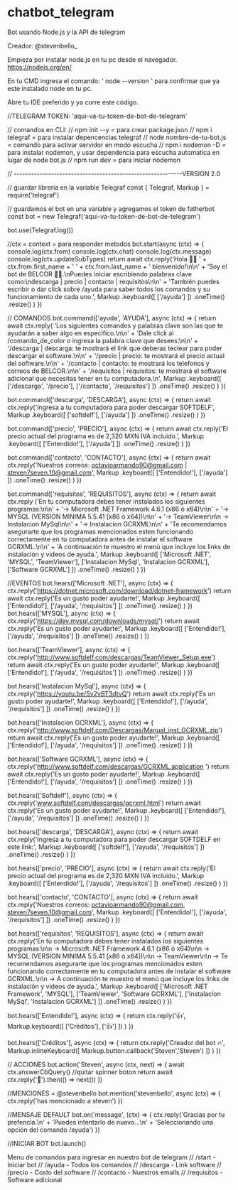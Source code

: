 # chatbot_telegram
Bot usando Node.js y la API de telegram

Creador: @stevenbello_

Empieza por instalar node.js en tu pc desde el navegador.
https://nodejs.org/en/

En tu CMD ingresa el comando: ' node --version ' para confirmar que ya este instalado node en tu pc.

Abre tu IDE preferido y ya corre este código.

//TELEGRAM TOKEN: 'aqui-va-tu-token-de-bot-de-telegram'

// comandos en CLI: 
// npm init --y = para crear package.json
// npm i telegraf = para instalar depencencias telegraf
// node nombre-de-tu-bot.js = comando para activar servidor en modo escucha
// npm i nodemon -D = para instalar nodemon, y usar dependencia para escucha automatica en lugar de node bot.js
// npm run dev = para iniciar nodemon

// -----------------------------------------------------------VERSION 2.0

// guardar libreria en la variable Telegraf
const { Telegraf, Markup } = require('telegraf')

// guardamos el bot en una variable y agregamos el token de fatherbot
const bot = new Telegraf('aqui-va-tu-token-de-bot-de-telegram')

bot.use(Telegraf.log())

//ctx = context = para responder metodos
bot.start(async (ctx) => {
    console.log(ctx.from)
    console.log(ctx.chat)
    console.log(ctx.message)
    console.log(ctx.updateSubTypes)
    return await ctx.reply('Hola 👋🏻 ' + ctx.from.first_name + ' ' + ctx.from.last_name + ' bienvenido!\n\n' +
        'Soy el bot de BELCOR 🤖💭.\nPuedes iniciar escribiendo palabras clave como:\ndescarga | precio | contacto | requisitos\n\n' +
        'También puedes escribir o dar click sobre /ayuda para saber todos los comandos y su funcionamiento de cada uno.',
        Markup
            .keyboard([
            ['/ayuda']
            ])
            .oneTime()
            .resize()
    )
})

// COMANDOS
bot.command(['ayuda', 'AYUDA'], async (ctx) => {
    return await ctx.reply(
        'Los siguientes comandos y palabras clave son las que te ayudarán a saber algo en especifico.\n\n' +
        'Dale click al /comando_de_color o ingresa la palabra clave que desees:\n\n' +
        '/descarga | descarga: te mostrará el link que deberas teclear para poder descargar el software.\n\n' +
        '/precio | precio: te mostrará el precio actual del software.\n\n' +
        '/contacto | contacto: te mostrará los telefonos y correos de BELCOR.\n\n' +
        '/requisitos | requisitos: te mostrará el software adicional que necesitas tener en tu computadora.\n',
        Markup
            .keyboard([
            ['/descarga', '/precio'],
            ['/contacto', '/requisitos']
            ])
            .oneTime()
            .resize()
    )
})

bot.command(['descarga', 'DESCARGA'], async (ctx) => {
    return await ctx.reply('Ingresa a tu computadora para poder descargar SOFTDELF',
        Markup
            .keyboard([
                ['softdelf'],
                ['/ayuda']
            ])
            .oneTime()
            .resize()
    )
})

bot.command(['precio', 'PRECIO'], async (ctx) => {
    return await ctx.reply('El precio actual del programa es de 2,320 MXN IVA incluido.',
        Markup
            .keyboard([
                ['Entendido!'],
                ['/ayuda']
            ])
            .oneTime()
            .resize()
    )
})

bot.command(['contacto', 'CONTACTO'], async (ctx) => {
    return await ctx.reply('Nuestros correos: octavioarmando90@gmail.com | steven7seven.10@gmail.com',
        Markup
            .keyboard([
                ['Entendido!'],
                ['/ayuda']
            ])
            .oneTime()
            .resize()
    )
})

bot.command(['requisitos', 'REQUISITOS'], async (ctx) => {
    return await ctx.reply
        ('En tu computadora debes tener instalados los siguientes programas:\n\n' +
            '-> Microsoft .NET Framework 4.6.1 (x86 ó x64)\n\n' +
            '-> MYSQL (VERSION MINIMA 5.5.41 [x86 ó x64])\n\n' +
            '-> TeamViewer\n\n -> Instalacion MySql\n\n' +
            '-> Instalacion GCRXML\n\n' +
            'Te recomendamos asegurarte que los programas mencionados esten funcionando correctamente en tu computadora antes de instalar el software GCRXML.\n\n' +
            'A continuación te muestro el menú que incluye los links de instalación y videos de ayuda.',
            Markup
                .keyboard([
                    ['Microsoft .NET', 'MYSQL', 'TeamViewer'],
                    ['Instalacion MySql', 'Instalacion GCRXML'],
                    ['Software GCRXML']
                ])
                .oneTime()
                .resize()
        )
})

//EVENTOS
bot.hears(['Microsoft .NET'], async (ctx) => {
    ctx.reply('https://dotnet.microsoft.com/download/dotnet-framework')
    return await ctx.reply('Es un gusto poder ayudarte!',
        Markup
            .keyboard([
                ['Entendido!'],
                ['/ayuda', '/requisitos']
            ])
            .oneTime()
            .resize()
    )
})
bot.hears(['MYSQL'], async (ctx) => {
    ctx.reply('https://dev.mysql.com/downloads/mysql/')
    return await ctx.reply('Es un gusto poder ayudarte!',
        Markup
            .keyboard([
                ['Entendido!'],
                ['/ayuda', '/requisitos']
            ])
            .oneTime()
            .resize()
    )
})

bot.hears(['TeamViewer'], async (ctx) => {
    ctx.reply('http://www.softdelf.com/descargas/TeamViewer_Setup.exe')
    return await ctx.reply('Es un gusto poder ayudarte!',
        Markup
            .keyboard([
                ['Entendido!'],
                ['/ayuda', '/requisitos']
            ])
            .oneTime()
            .resize()
    )
})

bot.hears(['Instalacion MySql'], async (ctx) => {
    ctx.reply('https://youtu.be/Sv2vBT3dtvQ')
    return await ctx.reply('Es un gusto poder ayudarte!',
        Markup
            .keyboard([
                ['Entendido!'],
                ['/ayuda', '/requisitos']
            ])
            .oneTime()
            .resize()
    )
})

bot.hears(['Instalacion GCRXML'], async (ctx) => {
    ctx.reply('http://www.softdelf.com/Descargas/Manual_inst_GCRXML.zip')
    return await ctx.reply('Es un gusto poder ayudarte!',
        Markup
            .keyboard([
                ['Entendido!'],
                ['/ayuda', '/requisitos']
            ])
            .oneTime()
            .resize()
    )
})

bot.hears(['Software GCRXML'], async (ctx) => {
    ctx.reply('http://www.softdelf.com/descargas/GCRXML.application ')
    return await ctx.reply('Es un gusto poder ayudarte!',
        Markup
            .keyboard([
                ['Entendido!'],
                ['/ayuda', '/requisitos']
            ])
            .oneTime()
            .resize()
    )
})

bot.hears(['Softdelf'], async (ctx) => {
    ctx.reply('www.softdelf.com/descargas/gcrxml.html')
    return await ctx.reply('Es un gusto poder ayudarte!',
        Markup
            .keyboard([
                ['Entendido!'],
                ['/ayuda', '/requisitos']
            ])
            .oneTime()
            .resize()
    )
})

bot.hears(['descarga', 'DESCARGA'], async (ctx) => {
    return await ctx.reply('Ingresa a tu computadora para poder descargar SOFTDELF en este link:',
        Markup
            .keyboard([
                ['softdelf'],
                ['/ayuda', '/requisitos']
            ])
            .oneTime()
            .resize()
    )
})

bot.hears(['precio', 'PRECIO'], async (ctx) => {
    return await ctx.reply('El precio actual del programa es de 2,320 MXN IVA incluido.',
        Markup
            .keyboard([
                ['Entendido!'],
                ['/ayuda', '/requisitos']
            ])
            .oneTime()
            .resize()
    )
})

bot.hears(['contacto', 'CONTACTO'], async (ctx) => {
    return await ctx.reply('Nuestros correos: octavioarmando90@gmail.com, steven7seven.10@gmail.com',
        Markup
            .keyboard([
                ['Entendido!'],
                ['/ayuda', '/requisitos']
            ])
            .oneTime()
            .resize()
    )
})

bot.hears(['requisitos', 'REQUISITOS'], async (ctx) => {
    return await ctx.reply('En tu computadora debes tener instalados los siguientes programas:\n\n -> Microsoft .NET Framework 4.6.1 (x86 ó x64)\n\n -> MYSQL (VERSION MINIMA 5.5.41 [x86 ó x64])\n\n -> TeamViewer\n\n -> Te recomendamos asegurarte que los programas mencionados esten funcionando correctamente en tu computadora antes de instalar el software GCRXML.\n\n -> A continuación te muestro el menú que incluye los links de instalación y videos de ayuda.',
        Markup
            .keyboard([
                ['Microsoft .NET Framework', 'MYSQL'],
                ['TeamViewer', 'Software GCRXML'],
                ['Instalacion MySql', 'Instalacion GCRXML']
            ])
            .oneTime()
            .resize()
    )
})

bot.hears(['Entendido!'], async (ctx) => {
    return ctx.reply('👍',
    Markup.keyboard([
        ['Créditos'],
        ['👍']
    ])
    )
})

bot.hears(['Créditos'], async (ctx) => {
    return ctx.reply('Creador del bot 🔥',
    Markup.inlineKeyboard([
        Markup.button.callback('Steven','Steven')
    ])
    )
})

// ACCIONES
bot.action('Steven', async (ctx, next) => {
    await ctx.answerCbQuery() //quitar spinner boton
    return await ctx.reply('🦾').then(() => next())
})

//MENCIONES = @stevenbello
bot.mention('stevenbello', async (ctx) => {
    ctx.reply('has mencionado a steven')
})

//MENSAJE DEFAULT
bot.on('message', (ctx) => {
    ctx.reply('Gracias por tu prefencia.\n' + 'Puedes intentarlo de nuevo...\n' + 'Seleccionando una opción del comando /ayuda')
})

//INICIAR BOT
bot.launch()

Menu de comandos para ingresar en nuestro bot de telegram
// /start - Iniciar bot
// /ayuda - Todos los comandos
// /descarga - Link software
// /precio - Costo del software
// /contacto - Nuestros emails 
// /requisitos - Software adicional
